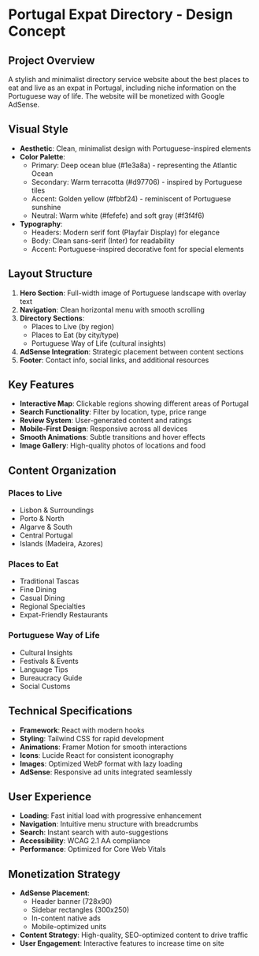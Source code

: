 # Portugal Expat Directory - Design Concept

## Project Overview
A stylish and minimalist directory service website about the best places to eat and live as an expat in Portugal, including niche information on the Portuguese way of life. The website will be monetized with Google AdSense.

## Visual Style
- **Aesthetic**: Clean, minimalist design with Portuguese-inspired elements
- **Color Palette**: 
  - Primary: Deep ocean blue (#1e3a8a) - representing the Atlantic Ocean
  - Secondary: Warm terracotta (#d97706) - inspired by Portuguese tiles
  - Accent: Golden yellow (#fbbf24) - reminiscent of Portuguese sunshine
  - Neutral: Warm white (#fefefe) and soft gray (#f3f4f6)
- **Typography**: 
  - Headers: Modern serif font (Playfair Display) for elegance
  - Body: Clean sans-serif (Inter) for readability
  - Accent: Portuguese-inspired decorative font for special elements

## Layout Structure
1. **Hero Section**: Full-width image of Portuguese landscape with overlay text
2. **Navigation**: Clean horizontal menu with smooth scrolling
3. **Directory Sections**:
   - Places to Live (by region)
   - Places to Eat (by city/type)
   - Portuguese Way of Life (cultural insights)
4. **AdSense Integration**: Strategic placement between content sections
5. **Footer**: Contact info, social links, and additional resources

## Key Features
- **Interactive Map**: Clickable regions showing different areas of Portugal
- **Search Functionality**: Filter by location, type, price range
- **Review System**: User-generated content and ratings
- **Mobile-First Design**: Responsive across all devices
- **Smooth Animations**: Subtle transitions and hover effects
- **Image Gallery**: High-quality photos of locations and food

## Content Organization
### Places to Live
- Lisbon & Surroundings
- Porto & North
- Algarve & South
- Central Portugal
- Islands (Madeira, Azores)

### Places to Eat
- Traditional Tascas
- Fine Dining
- Casual Dining
- Regional Specialties
- Expat-Friendly Restaurants

### Portuguese Way of Life
- Cultural Insights
- Festivals & Events
- Language Tips
- Bureaucracy Guide
- Social Customs

## Technical Specifications
- **Framework**: React with modern hooks
- **Styling**: Tailwind CSS for rapid development
- **Animations**: Framer Motion for smooth interactions
- **Icons**: Lucide React for consistent iconography
- **Images**: Optimized WebP format with lazy loading
- **AdSense**: Responsive ad units integrated seamlessly

## User Experience
- **Loading**: Fast initial load with progressive enhancement
- **Navigation**: Intuitive menu structure with breadcrumbs
- **Search**: Instant search with auto-suggestions
- **Accessibility**: WCAG 2.1 AA compliance
- **Performance**: Optimized for Core Web Vitals

## Monetization Strategy
- **AdSense Placement**:
  - Header banner (728x90)
  - Sidebar rectangles (300x250)
  - In-content native ads
  - Mobile-optimized units
- **Content Strategy**: High-quality, SEO-optimized content to drive traffic
- **User Engagement**: Interactive features to increase time on site

